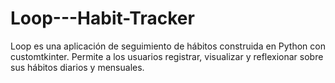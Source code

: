 # Loop---Habit-Tracker
Loop es una aplicación de seguimiento de hábitos construida en Python con customtkinter. Permite a los usuarios registrar, visualizar y reflexionar sobre sus hábitos diarios y mensuales.
